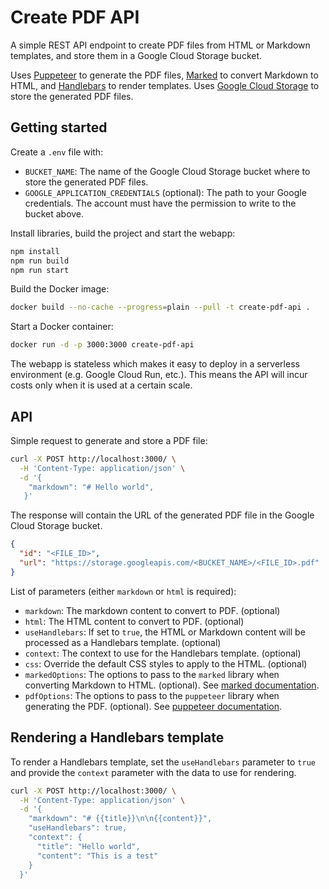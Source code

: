 # Create PDF API

A simple REST API endpoint to create PDF files from HTML or Markdown templates, and store them in a Google Cloud Storage bucket.

Uses [Puppeteer](https://pptr.dev/) to generate the PDF files, [Marked](https://marked.js.org/) to convert Markdown to HTML, and [Handlebars](https://handlebarsjs.com/) to render templates.
Uses [Google Cloud Storage](https://cloud.google.com/storage) to store the generated PDF files.

## Getting started

Create a `.env` file with:

- `BUCKET_NAME`: The name of the Google Cloud Storage bucket where to store the generated PDF files.
- `GOOGLE_APPLICATION_CREDENTIALS` (optional): The path to your Google credentials. The account must have the permission to write to the bucket above.

Install libraries, build the project and start the webapp:

```bash
npm install
npm run build
npm run start
```

Build the Docker image:

```bash
docker build --no-cache --progress=plain --pull -t create-pdf-api .
```

Start a Docker container:

```bash
docker run -d -p 3000:3000 create-pdf-api
```

The webapp is stateless which makes it easy to deploy in a serverless environment (e.g. Google Cloud Run, etc.). This means the API will incur costs only when it is used at a certain scale.

## API

Simple request to generate and store a PDF file:

```bash
curl -X POST http://localhost:3000/ \
  -H 'Content-Type: application/json' \
  -d '{
    "markdown": "# Hello world",
   }'
```

The response will contain the URL of the generated PDF file in the Google Cloud Storage bucket.

```json
{
  "id": "<FILE_ID>",
  "url": "https://storage.googleapis.com/<BUCKET_NAME>/<FILE_ID>.pdf"
}
```

List of parameters (either `markdown` or `html` is required):

- `markdown`: The markdown content to convert to PDF. (optional)
- `html`: The HTML content to convert to PDF. (optional)
- `useHandlebars`: If set to `true`, the HTML or Markdown content will be processed as a Handlebars template. (optional)
- `context`: The context to use for the Handlebars template. (optional)
- `css`: Override the default CSS styles to apply to the HTML. (optional)
- `markedOptions`: The options to pass to the `marked` library when converting Markdown to HTML. (optional). See [marked documentation](https://marked.js.org/using_advanced#options).
- `pdfOptions`: The options to pass to the `puppeteer` library when generating the PDF. (optional). See [puppeteer documentation](https://pptr.dev/api/puppeteer.pdfoptions).

## Rendering a Handlebars template

To render a Handlebars template, set the `useHandlebars` parameter to `true` and provide the `context` parameter with the data to use for rendering.

```bash
curl -X POST http://localhost:3000/ \
  -H 'Content-Type: application/json' \
  -d '{
    "markdown": "# {{title}}\n\n{{content}}",
    "useHandlebars": true,
    "context": {
      "title": "Hello world",
      "content": "This is a test"
    }
  }'
```